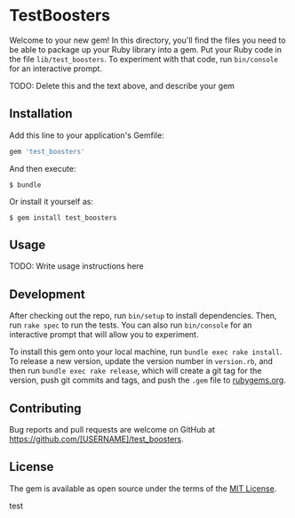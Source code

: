 # TestBoosters

Welcome to your new gem! In this directory, you'll find the files you need to be able to package up your Ruby library into a gem. Put your Ruby code in the file `lib/test_boosters`. To experiment with that code, run `bin/console` for an interactive prompt.

TODO: Delete this and the text above, and describe your gem

## Installation

Add this line to your application's Gemfile:

```ruby
gem 'test_boosters'
```

And then execute:

    $ bundle

Or install it yourself as:

    $ gem install test_boosters

## Usage

TODO: Write usage instructions here

## Development

After checking out the repo, run `bin/setup` to install dependencies. Then, run `rake spec` to run the tests. You can also run `bin/console` for an interactive prompt that will allow you to experiment.

To install this gem onto your local machine, run `bundle exec rake install`. To release a new version, update the version number in `version.rb`, and then run `bundle exec rake release`, which will create a git tag for the version, push git commits and tags, and push the `.gem` file to [rubygems.org](https://rubygems.org).

## Contributing

Bug reports and pull requests are welcome on GitHub at https://github.com/[USERNAME]/test_boosters.


## License

The gem is available as open source under the terms of the [MIT License](http://opensource.org/licenses/MIT).

test
